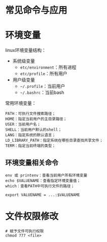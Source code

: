 # 常见命令与应用

# 环境变量

linux环境变量结构：
- 系统级变量
  - `etc/environment`：所有进程
  - `etc/profile`：所有用户
- 用户级变量
  - `~/.profile`：当前用户
  - `~/.bashrc`：当前bash

常用环境变量：
```
PATH：可执行文件搜索路径；
HOME：指定当前用户的主目录路径；
USER：当前用户名；
SHELL：当前用户默认的shell；
LANG：指定系统的默认语言；
LD_LIBRARY_PATH：指定系统在哪些目录查找共享文件；
TERM：指定当前终端的类型；
```

## 环境变量相关命令

```shell
env 或 printenv：查看当前用户所有环境变量
echo $VALUENAME：查看指定环境变量值；
which：查看PATH中可执行文件的路径；

export VALUENAME = ...:$VALUENAME
```

# 文件权限修改

```shell
# 赋予文件可执行权限
chmod 777 <file>
```